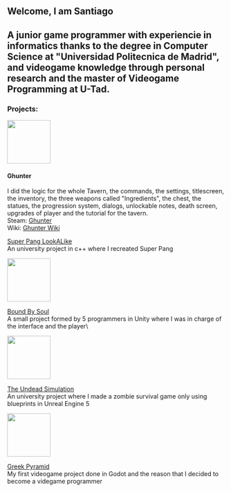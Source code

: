 ## Welcome, I am Santiago

A junior game programmer with experiencie in informatics thanks to the degree in Computer Science at "Universidad Politecnica de Madrid", and videogame knowledge through personal research and the master of Videogame Programming at U-Tad.
---
### Projects:

<img src="https://github.com/user-attachments/assets/0aca6895-9529-4243-a1cb-58cf0ba0d6c9" width = "100">

#### Ghunter
I did the logic for the whole Tavern, the commands, the settings, titlescreen, the inventory, the three weapons called "Ingredients", the chest, the statues, the progression system, dialogs, unlockable notes, death screen, upgrades of player and the tutorial for the tavern.\
Steam: [Ghunter](https://store.steampowered.com/app/3156000/GHUNTER/)\
Wiki: [Ghunter Wiki](https://ghunter.fandom.com/wiki/GHUNTER_Wiki)

[Super Pang LookALike](https://github.com/ElCaballeroTrix/SuperPangLookALike)\
 An university project in c++ where I recreated Super Pang

<img src="https://github.com/user-attachments/assets/623ea8f2-f3b0-4d3f-bf89-33a1404521dd" width = "100">

[Bound By Soul](https://github.com/IsFriskis/utad-unity-jam)\
  A small project formed by 5 programmers in Unity where I was in charge of the interface and the player\
  
<img src="https://github.com/user-attachments/assets/5400823e-ad2d-4b21-86a8-83059722ff93" width = "100">

[The Undead Simulation](https://github.com/ElCaballeroTrix/TheUndeadSimulation)\
  An university project where I made a zombie survival game only using blueprints in Unreal Engine 5
  
<img src="https://github.com/user-attachments/assets/a941dd97-4cee-4738-ab6f-25f08b08cc39" width = "100">

[Greek Pyramid](https://github.com/ElCaballeroTrix/GreekPyramid)\
  My first videogame project done in Godot and the reason that I decided to become a videgame programmer
